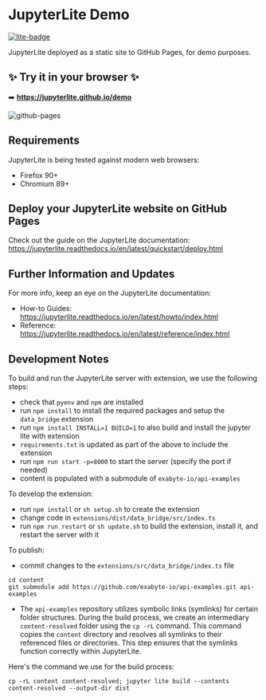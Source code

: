 # JupyterLite Demo

[![lite-badge](https://jupyterlite.rtfd.io/en/latest/_static/badge.svg)](https://jupyterlite.github.io/demo)

JupyterLite deployed as a static site to GitHub Pages, for demo purposes.

## ✨ Try it in your browser ✨

➡️ **https://jupyterlite.github.io/demo**

![github-pages](https://user-images.githubusercontent.com/591645/120649478-18258400-c47d-11eb-80e5-185e52ff2702.gif)

## Requirements

JupyterLite is being tested against modern web browsers:

-   Firefox 90+
-   Chromium 89+

## Deploy your JupyterLite website on GitHub Pages

Check out the guide on the JupyterLite documentation: https://jupyterlite.readthedocs.io/en/latest/quickstart/deploy.html

## Further Information and Updates

For more info, keep an eye on the JupyterLite documentation:

-   How-to Guides: https://jupyterlite.readthedocs.io/en/latest/howto/index.html
-   Reference: https://jupyterlite.readthedocs.io/en/latest/reference/index.html

## Development Notes

To build and run the JupyterLite server with extension, we use the following steps:
-   check that `pyenv` and `npm` are installed
-   run `npm install` to install the required packages and setup the `data_bridge` extension
-   run `npm install INSTALL=1 BUILD=1` to also build and install the jupyter lite with extension
-   `requirements.txt` is updated as part of the above to include the extension
-   run `npm run start -p=8000` to start the server (specify the port if needed)
-   content is populated with a submodule of `exabyte-io/api-examples`

To develop the extension:
-   run `npm install` or `sh setup.sh` to create the extension
-   change code in `extensions/dist/data_bridge/src/index.ts`
-   run `npm run restart` or `sh update.sh` to build the extension, install it, and restart the server with it

To publish:
-   commit changes to the `extensions/src/data_bridge/index.ts` file

```shell
cd content
git submodule add https://github.com/exabyte-io/api-examples.git api-examples
```

-   The `api-examples` repository utilizes symbolic links (symlinks) for certain folder structures. During the build process, we create an intermediary `content-resolved` folder using the `cp -rL` command. This command copies the `content` directory and resolves all symlinks to their referenced files or directories. This step ensures that the symlinks function correctly within JupyterLite.

Here's the command we use for the build process:

```shell
cp -rL content content-resolved; jupyter lite build --contents content-resolved --output-dir dist
```
